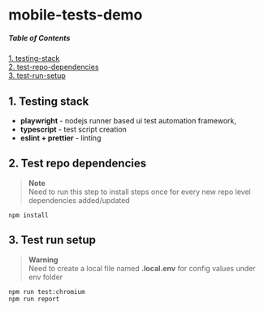 # mobile-tests-demo

##### Table of Contents  
[1. testing-stack](#testing-stack)  
[2. test-repo-dependencies](#repo-deps)  
[3. test-run-setup](#test-run)  

<a name="testing-stack"></a>  

## 1. Testing stack

- **playwright** - nodejs runner based ui test automation framework,      
- **typescript** - test script creation  
- **eslint + prettier** - linting 

<a name="repo-deps"></a>

## 2. Test repo dependencies  
> **Note**   
> Need to run this step to install steps once for every new repo level dependencies added/updated   
```shell
npm install 
```

<a name="test-run"></a>   

## 3. Test run setup   
> **Warning**  
> Need to create a local file named **.local.env**  for config values under env folder
```shell
npm run test:chromium
npm run report
```
 
